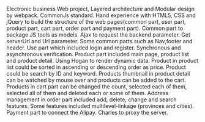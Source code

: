 Electronic business Web project,
 	Layered architecture and Modular design by webpack. CommonJs standard.
 	Hand experience with HTML5, CSS and jQuery to build the structure of the web pages(common part, user part, product part, cart part, order part and payment part).
 	Common part to package JS tools as models. Ajax to request the backend parameter. Get serverUrl and Url parameter. Some common parts such as Nav,footer and header.
 	Use part which included login and register. Synchronous and asynchronous verification.
 	Product part included main page, product list and product detail. Using Hogan to render dynamic data. Product in product list could be sorted in ascending or descending order as price. Product could be search by ID and keyword. Products thumbnail in product detail can be watched by mouse over and products can be added to the cart.
 	Products in cart part can be changed the count, selected each of them, selected all of them and deleted each or some of them.
 	Address management in order part included add, delete, change and search features. Some features included multilevel-linkage (provinces and cities).
 	Payment part to connect the Alipay. 
 	Charles to proxy the server.

